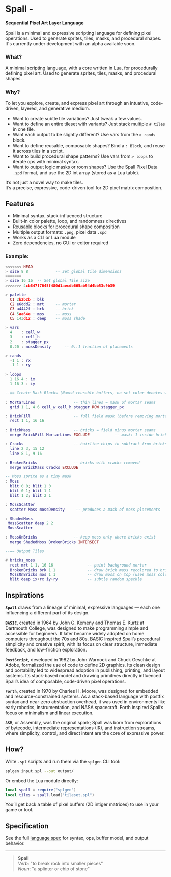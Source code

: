 # Spall -
**Sequential Pixel Art Layer Language**

Spall is a minimal and expressive scripting language for defining pixel operations. Used to generate sprites, tiles, masks, and procedural shapes.  
It's currently under development with an alpha available soon. 





### What?  
A minimal scripting language, with a core written in Lua, for procedurally defining pixel art. Used to generate sprites, tiles, masks, and procedural shapes.

### Why?  
To let you explore, create, and express pixel art through an intuative, code-driven, layered, and generative medium.

- Want to create subtle tile variations? Just tweak a few values.  
- Want to define an entire tileset with variants? Just stack multiple `# tiles` in one file.  
- Want each output to be slightly different? Use vars from the `> rands` block.  
- Want to define reusable, composable shapes? Bind a `: Block`, and reuse it across tiles in a script.  
- Want to build procedural shape patterns? Use vars from `> loops` to iterate ops with minimal syntax.  
- Want to output logic masks or room shapes? Use the Spall Pixel Data `.spd` format, and use the 2D int array (stored as a Lua table).

It’s not just a novel way to make tiles.  
It’s a precise, expressive, code-driven tool for 2D pixel matrix composition.


## Features

- Minimal syntax, stack-influenced structure
- Built-in color palette, loop, and randomness directives
- Reusable blocks for procedural shape composition
- Multiple output formats: `.png`, pixel data `.spd`
- Works as a CLI or Lua module
- Zero dependencies, no GUI or editor required

### Example:

```lua
<<<<<<< HEAD
> size 8 8            -- Set global tile dimensions
=======
> size 16 16  -- Set global Tile size
>>>>>>> 4cb847f7645f480d1aecdb665ab94d4bb53c9b39

> palette
  C1 2b2b2b : blk
  C2 e6ddd2 : mrt     -- mortar
  C3 a4442f : brk     -- brick
  C4 5aa64e : mos     -- moss
  C5 143d12 : deep    -- moss shade

> vars
  4    : cell_w
  3    : cell_h
  2    : stagger_px
  0.20 : mossDensity      -- 0..1 fraction of placements

> rands
  -1 1 : rx
  -1 1 : ry

> loops
  1 16 4 : ix
  1 16 3 : iy

--== Create Mask Blocks (Named reusable buffers, no set color denotes we're only using the shape.) 

: MortarLines                 -- thin lines = mask of mortar seams
  grid 1 1, 4 6 cell_w cell_h stagger ROW stagger_px

: BrickFill                   -- full field mask (before removing mortar)
  rect 1 1, 16 16

: BrickMass                   -- bricks = field minus mortar seams
  merge BrickFill MortarLines EXCLUDE           -- mask: 1 inside bricks, 0 elsewhere

: Cracks                      -- hairline chips to subtract from bricks
  line 2 3, 15 12
  line 8 1, 9 16

: BrokenBricks                -- bricks with cracks removed
  merge BrickMass Cracks EXCLUDE

-- Moss sprite as a tiny mask
: Moss
  blit 0 0; blit 1 0
  blit 0 1; blit 1 1
  blit 1 2; blit 2 1

: MossScatter
  scatter Moss mossDensity     -- produces a mask of moss placements

: ShadedMoss
 MossScatter deep 2 2
 MossScatter

: MossOnBricks                -- keep moss only where bricks exist
  merge ShadedMoss BrokenBricks INTERSECT

--== Output Tiles 

# bricks_moss
  rect mrt 1 1, 16 16               -- paint background mortar
  BrokenBricks brk 1 1              -- draw brick mass recolored to brick
  MossOnBricks mos 1 1              -- draw moss on top (uses moss color)
  blit deep ix+rx iy+ry             -- subtle random speckle 
```

## Inspirations

**`Spall`** draws from a lineage of minimal, expressive languages — each one influencing a different part of its design.

**`BASIC`**, created in 1964 by John G. Kemeny and Thomas E. Kurtz at Dartmouth College, was designed to make programming simple and accessible for beginners.
It later became widely adopted on home computers throughout the 70s and 80s.
BASIC inspired Spall’s procedural simplicity and creative spirit, with its focus on clear structure, immediate feedback, and low-friction exploration.

**`PostScript`**, developed in 1982 by John Warnock and Chuck Geschke at Adobe, formalized the use of code to define 2D graphics.
Its clean design and portability led to widespread adoption in publishing, printing, and layout systems.
Its stack-based model and drawing primitives directly influenced Spall’s idea of composable, code-driven pixel operations.

**`Forth`**, created in 1970 by Charles H. Moore, was designed for embedded and resource-constrained systems.
As a stack-based language with postfix syntax and near-zero abstraction overhead, it was used in environments like early robotics, instrumentation, and NASA spacecraft.
Forth inspired Spall’s focus on minimalism and linear execution.

**`ASM`**, or Assembly, was the original spark; Spall was born from explorations of bytecode, intermediate representations (IR), and instruction streams,
where simplicity, control, and direct intent are the core of expressive power.



## How?

Write `.spl` scripts and run them via the `splgen` CLI tool:

```bash
splgen input.spl --out output/
```

Or embed the Lua module directly:

```lua
local spall = require("splgen")
local tiles = spall.load("tileset.spl")
```

You’ll get back a table of pixel buffers (2D intiger matrices) to use in your game or tool.


## Specification

See the full [language spec](./spall-spec.md) for syntax, ops, buffer model, and output behavior.

---

> **Spall**  
> *Verb*: "to break rock into smaller pieces"  
> *Noun*: "a splinter or chip of stone"
